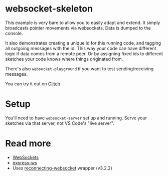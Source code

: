 # websocket-skeleton

This example is very bare to allow you to easily adapt and extend. It simply broadcasts pointer movements via websockets. Data is dumped to the console.

It also demonstrates creating a unique id for this running code, and tagging all outgoing messages with the id. This way your code can have different logic if data comes from a remote peer. Or by assigning fixed ids to different sketches your code knows where things originated from.

There's also `websocket-playground` if you want to test sending/receiving messages.

You can try it out on [Glitch](https://glitch.com/edit/#!/ch-websockets-skeleton)

# Setup

You'll need to have `websocket-server` set up and running. Serve your sketches via that server, not VS Code's "live server".

# Read more

* [WebSockets](https://developer.mozilla.org/en-US/docs/Web/API/WebSockets_API/Writing_WebSocket_client_applications)
* [express-ws](https://www.npmjs.com/package/express-ws)
* Uses [reconnecting-websocket](https://github.com/pladaria/reconnecting-websocket) wrapper (v3.2.2)
